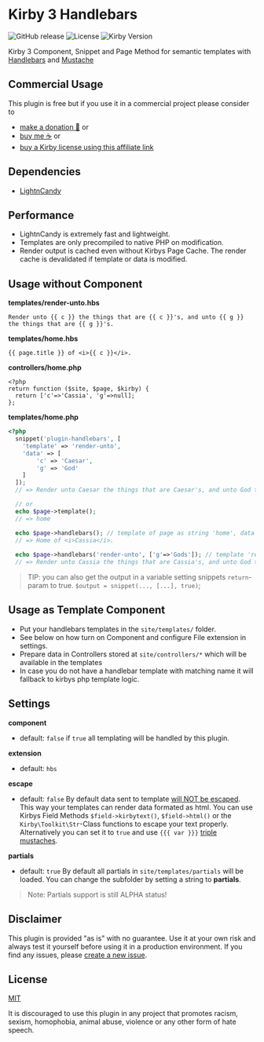# Kirby 3 Handlebars

![GitHub release](https://img.shields.io/github/release/bnomei/kirby3-handlebars.svg?maxAge=1800) ![License](https://img.shields.io/github/license/mashape/apistatus.svg) ![Kirby Version](https://img.shields.io/badge/Kirby-3%2B-black.svg)

Kirby 3 Component, Snippet and Page Method for semantic templates with [Handlebars](https://handlebarsjs.com/) and [Mustache](https://mustache.github.io/)

## Commercial Usage

This plugin is free but if you use it in a commercial project please consider to 
- [make a donation 🍻](https://www.paypal.me/bnomei/3) or
- [buy me ☕](https://buymeacoff.ee/bnomei) or
- [buy a Kirby license using this affiliate link](https://a.paddle.com/v2/click/1129/35731?link=1170)

## Dependencies

- [LightnCandy](https://github.com/zordius/lightncandy)

## Performance

- LightnCandy is extremely fast and lightweight.
- Templates are only precompiled to native PHP on modification.
- Render output is cached even without Kirbys Page Cache. The render cache is devalidated if template or data is modified.

## Usage without Component

**templates/render-unto.hbs**
```
Render unto {{ c }} the things that are {{ c }}'s, and unto {{ g }} the things that are {{ g }}'s.
```

**templates/home.hbs**
```
{{ page.title }} of <i>{{ c }}</i>.
```

**controllers/home.php**
```
<?php
return function ($site, $page, $kirby) {
  return ['c'=>'Cassia', 'g'=>null];
};
```

**templates/home.php**
```php
<?php
  snippet('plugin-handlebars', [
    'template' => 'render-unto',
    'data' => [
        'c' => 'Caesar', 
        'g' => 'God'
    ]
  ]);
  // => Render unto Caesar the things that are Caesar's, and unto God the things that are God's.

  // or
  echo $page->template();
  // => home

  echo $page->handlebars(); // template of page as string 'home', data from site/controllers/home.php
  // => Home of <i>Cassia</i>.
  
  echo $page->handlebars('render-unto', ['g'=>'Gods']); // template 'render-unto', data from site/controllers/home.php merged with custom array
  // => Render unto Cassia the things that are Cassia's, and unto God the things that are God's.
```

> TIP: you can also get the output in a variable setting snippets `return`-param to true. `$output = snippet(..., [...], true)`;

## Usage as Template Component

- Put your handlebars templates in the `site/templates/` folder.
- See below on how turn on Component and configure File extension in settings.
- Prepare data in Controllers stored at `site/controllers/*` which will be available in the templates
- In case you do not have a handlebar template with matching name it will fallback to kirbys php template logic.

## Settings

**component**
- default: `false`
if `true` all templating will be handled by this plugin.

**extension**
- default: `hbs`

**escape**
- default: `false`
By default data sent to template [will NOT be escaped](https://zordius.github.io/HandlebarsCookbook/LC-FLAG_NOESCAPE.html). This way your templates can render data formated as html. You can use Kirbys Field Methods `$field->kirbytext()`, `$field->html()` or the `Kirby\Toolkit\Str`-Class functions to escape your text properly.
Alternatively you can set it to `true` and use `{{{ var }}}` [triple mustaches](https://handlebarsjs.com/expressions.html).

**partials**
- default: `true`
By default all partials in `site/templates/partials` will be loaded. You can change the subfolder by setting a string to **partials**.

> Note: Partials support is still ALPHA status!

## Disclaimer

This plugin is provided "as is" with no guarantee. Use it at your own risk and always test it yourself before using it in a production environment. If you find any issues, please [create a new issue](https://github.com/bnomei/kirby3-handlebars/issues/new).

## License

[MIT](https://opensource.org/licenses/MIT)

It is discouraged to use this plugin in any project that promotes racism, sexism, homophobia, animal abuse, violence or any other form of hate speech.

